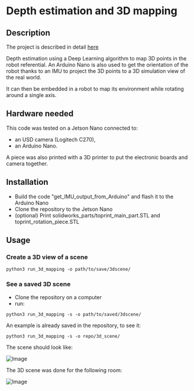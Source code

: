 # Depth estimation and 3D mapping

## Description

The project is described in detail [here](https://apiquet.com/2021/04/09/depth-estimation-and-3d-mapping/)

Depth estimation using a Deep Learning algorithm to map 3D points in the robot referential. An Arduino Nano is also used to get the orientation of the robot thanks to an IMU to project the 3D points to a 3D simulation view of the real world.

It can then be embedded in a robot to map its environment while rotating around a single axis.

## Hardware needed

This code was tested on a Jetson Nano connected to:

- an USD camera (Logitech C270),
- an Arduino Nano.

A piece was also printed with a 3D printer to put the electronic boards and camera together.

## Installation

- Build the code "get_IMU_output_from_Arduino" and flash it to the Arduino Nano
- Clone the repository to the Jetson Nano
- (optional) Print solidworks_parts/toprint_main_part.STL and toprint_rotation_piece.STL

## Usage

### Create a 3D view of a scene

``` shell
python3 run_3d_mapping -o path/to/save/3dscene/
```

### See a saved 3D scene

- Clone the repository on a computer
- run:

``` shell
python3 run_3d_mapping -s -o path/to/saved/3dscene/
```

An example is already saved in the repository, to see it:

``` shell
python3 run_3d_mapping -s -o repo/3d_scene/
```

The scene should look like:

![Image](images/projection_example.gif)

The 3D scene was done for the following room:

![Image](images/projection_example_explained.gif)
